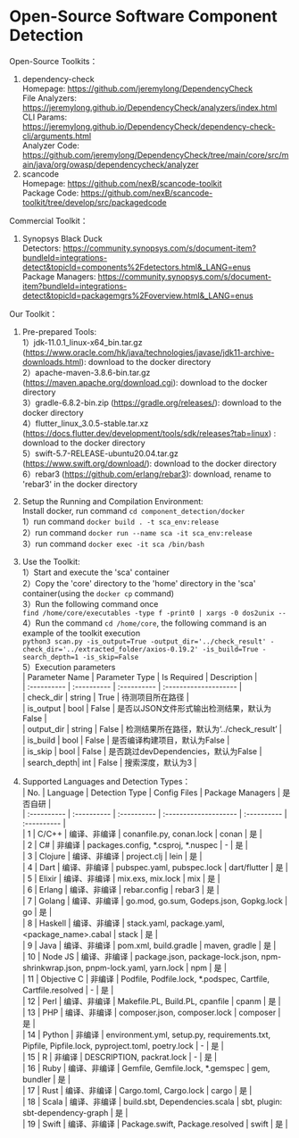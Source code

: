 # Open-Source Software Component Detection

Open-Source Toolkits：  
1. dependency-check  
   Homepage: https://github.com/jeremylong/DependencyCheck  
   File Analyzers: https://jeremylong.github.io/DependencyCheck/analyzers/index.html  
   CLI Params: https://jeremylong.github.io/DependencyCheck/dependency-check-cli/arguments.html  
   Analyzer Code: https://github.com/jeremylong/DependencyCheck/tree/main/core/src/main/java/org/owasp/dependencycheck/analyzer  
2. scancode  
   Homepage: https://github.com/nexB/scancode-toolkit  
   Package Code: https://github.com/nexB/scancode-toolkit/tree/develop/src/packagedcode

Commercial Toolkit：  
1. Synopsys Black Duck   
   Detectors: https://community.synopsys.com/s/document-item?bundleId=integrations-detect&topicId=components%2Fdetectors.html&_LANG=enus   
   Package Managers:  https://community.synopsys.com/s/document-item?bundleId=integrations-detect&topicId=packagemgrs%2Foverview.html&_LANG=enus  

Our Toolkit：
1. Pre-prepared Tools:  
   1）jdk-11.0.1_linux-x64_bin.tar.gz (https://www.oracle.com/hk/java/technologies/javase/jdk11-archive-downloads.html): download to the docker directory  
   2）apache-maven-3.8.6-bin.tar.gz (https://maven.apache.org/download.cgi): download to the docker directory  
   3）gradle-6.8.2-bin.zip (https://gradle.org/releases/): download to the docker directory  
   4）flutter_linux_3.0.5-stable.tar.xz (https://docs.flutter.dev/development/tools/sdk/releases?tab=linux) : download to the docker directory  
   5）swift-5.7-RELEASE-ubuntu20.04.tar.gz (https://www.swift.org/download/): download to the docker directory  
   6）rebar3 (https://github.com/erlang/rebar3): download, rename to 'rebar3' in the docker directory  
2. Setup the Running and Compilation Environment:  
   Install docker, run command `cd component_detection/docker`  
   1）run command `docker build . -t sca_env:release`  
   2）run command `docker run --name sca -it sca_env:release`  
   3）run command `docker exec -it sca /bin/bash`  
3. Use the Toolkit:  
   1）Start and execute the 'sca' container  
   2）Copy the 'core' directory to the 'home' directory in the 'sca' container(using the `docker cp` command)  
   3）Run the following command once  
   `find /home/core/executables -type f -print0 | xargs -0 dos2unix --`  
   4）Run the command `cd /home/core`, the following command is an example of the toolkit execution  
   `python3 scan.py -is_output=True -output_dir='../check_result' -check_dir='../extracted_folder/axios-0.19.2' -is_build=True -search_depth=1 -is_skip=False`  
   5）Execution parameters   
   | Parameter Name      | Parameter Type     | Is Required      | Description               |   
   | :---------- | :---------- | :---------- | :-------------------- |     
   | check_dir   | string      | True           | 待测项目所在路径        |  
   | is_output   | bool        | False           | 是否以JSON文件形式输出检测结果，默认为False |    
   | output_dir  | string      | False           | 检测结果所在路径，默认为‘../check_result’ |    
   | is_build    | bool        | False           | 是否编译构建项目，默认为False             |   
   | is_skip     | bool        | False           | 是否跳过devDependencies，默认为False     |  
   | search_depth| int         | False           | 搜索深度，默认为3       |    

4. Supported Languages and Detection Types：   
   | No.        | Language       | Detection Type      |  Config Files      | Package Managers     | 是否自研      |   
   | :---------- | :---------- | :---------- | :-------------------- | :---------- | :---------- |  
   | 1           | C/C++       | 编译、非编译   | conanfile.py, conan.lock | conan | 是     |   
   | 2           | C#          | 非编译        | packages.config, *.csproj, *.nuspec  | - | 是     |   
   | 3           | Clojure     | 编译、非编译   | project.clj | lein | 是     |  
   | 4           | Dart        | 编译、非编译   | pubspec.yaml, pubspec.lock | dart/flutter | 是     |  
   | 5           | Elixir      | 编译、非编译   | mix.exs, mix.lock | mix | 是     |  
   | 6           | Erlang      | 编译、非编译   | rebar.config | rebar3 | 是     |  
   | 7           | Golang      | 编译、非编译   | go.mod, go.sum, Godeps.json, Gopkg.lock | go | 是 |  
   | 8           | Haskell     | 编译、非编译   | stack.yaml, package.yaml, <package_name>.cabal | stack | 是 |  
   | 9           | Java        | 编译、非编译   | pom.xml, build.gradle | maven, gradle | 是     |  
   | 10          | Node JS     | 编译、非编译   | package.json, package-lock.json, npm-shrinkwrap.json, pnpm-lock.yaml, yarn.lock | npm | 是 |  
   | 11          | Objective C | 非编译        | Podfile, Podfile.lock, *.podspec, Cartfile, Cartfile.resolved | - | 是     |  
   | 12          | Perl        | 编译、非编译   | Makefile.PL, Build.PL, cpanfile | cpanm | 是     |  
   | 13          | PHP         | 编译、非编译   | composer.json, composer.lock | composer | 是     |  
   | 14          | Python      | 非编译        | environment.yml, setup.py, requirements.txt, Pipfile, Pipfile.lock, pyproject.toml, poetry.lock | - | 是     |   
   | 15          | R           | 非编译        | DESCRIPTION, packrat.lock | - | 是     |   
   | 16          | Ruby        | 编译、非编译   | Gemfile, Gemfile.lock, *.gemspec | gem, bundler | 是     |   
   | 17          | Rust        | 编译、非编译   | Cargo.toml, Cargo.lock | cargo | 是     |   
   | 18          | Scala       | 编译、非编译   | build.sbt, Dependencies.scala  | sbt, plugin: sbt-dependency-graph | 是     |   
   | 19          | Swift       | 编译、非编译   | Package.swift, Package.resolved  | swift | 是     |  
